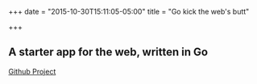 +++
date = "2015-10-30T15:11:05-05:00"
title = "Go kick the web's butt"

+++

## A starter app for the web, written in Go

[Github Project](https://github.com/ivanbportugal/go-albums)